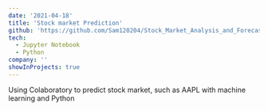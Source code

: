 ```yaml
---
date: '2021-04-18'
title: 'Stock market Prediction'
github: 'https://github.com/Sam120204/Stock_Market_Analysis_and_Forecast_with_ML'
tech:
  - Jupyter Notebook
  - Python
company: ''
showInProjects: true
---
```


Using Colaboratory to predict stock market, such as AAPL with machine learning and Python
